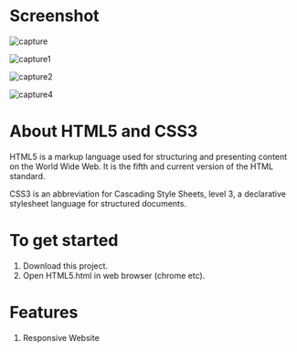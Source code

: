 <h1>Screenshot</h1>

![capture](https://cloud.githubusercontent.com/assets/23516674/24915567/21f49d2c-1ef5-11e7-8e7d-4b2758d3a660.PNG)

![capture1](https://cloud.githubusercontent.com/assets/23516674/24915626/4db3e238-1ef5-11e7-9891-4ae56bc63852.PNG)

![capture2](https://cloud.githubusercontent.com/assets/23516674/24915660/66aa9e58-1ef5-11e7-9de6-46e0f609e832.PNG)

![capture4](https://cloud.githubusercontent.com/assets/23516674/24915723/8f0c5cba-1ef5-11e7-9681-03664082300a.PNG)


<h1>About HTML5 and CSS3</h1>

<p>HTML5 is a markup language used for structuring and presenting content on the World Wide Web. It is the fifth and current version of the HTML standard.</p>
<p>CSS3 is an abbreviation for Cascading Style Sheets, level 3, a declarative stylesheet language for structured documents.</p>


<h1>To get started</h1>

<ol>

<li>Download this project.</li>
<li>Open HTML5.html in web browser (chrome etc).</li>

</ol>

<h1>Features</h1>

<ol>

<li>Responsive Website</li>

</ol>


